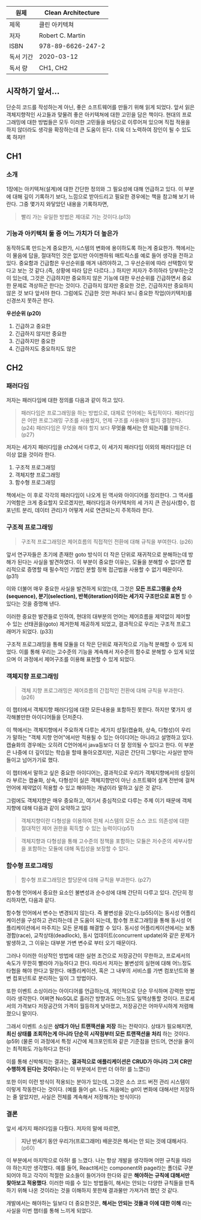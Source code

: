 | 원제    | Clean Architecture |
| ----- | --------------------------------- |
| 제목    | 클린 아키텍쳐              |
| 저자    | Robert C. Martin                 |
| ISBN  | 978-89-6626-247-2                        |
| 독서 기간 | 2020-03-12                        |
| 독서 량  | CH1, CH2                        |

## 시작하기 앞서...

단순히 코드를 작성하는게 아닌, 좋은 소프트웨어를 만들기 위해 읽게 되었다. 앞서 읽은 객체지향적인 사고들과 맞물려 좋은 아키텍쳐에 대한 고민을 담은 책이다. 현대의 프로그래밍에 대한 방법들은 모두 이러한 고민들을 바탕으로 이루어져 있으며 직접 적용을 하지 않더라도 생각을 확장하는데 큰 도움이 된다. 더욱 더 노력하여 장인이 될 수 있도록 하자!!

## CH1 

### 소개

1장에는 아키텍쳐(설계)에 대한 간단한 정의와 그 필요성에 대해 언급하고 있다. 이 부분에 대해 깊이 기록하기 보다, 느낌으로 받아드리고 필요한 경우에는 책을 참고해 보기 바란다. 
그중 몇가지 와닿았던 내용을 기록하자면, 

> 빨리 가는 유일한 방법은 제대로 가는 것이다.(p13)

### 기능과 아키텍처 둘 중 어느 가치가 더 높은가

동작하도록 만드는게 중요한가, 시스템의 변화에 용이하도록 하는게 중요한가. 책에서는 이 물음에 답을, 절대적인 것은 없지만 아이젠하워 매트릭스를 예로 들어 생각을 전하고 있다. 
중요함과 긴급함은 우선순위를 매겨 내려야하고, 그 우선순위에 따라 선택함이 맞다고 보는 것 같다.(즉, 상황에 따라 답은 다르다...) 하지만 저자가 주의하라 당부하는것이 있는데, 그것은 긴급하지만 중요하지 않은 기능에 대한 우선순위를 긴급하면서 중요한 문제로 격상하곤 한다는 것이다. 긴급하지 않지만 중요한 것은, 긴급하지만 중요하지 않은 것 보다 앞서야 한다. 그럼에도 긴급한 것만 쳐내다 보니 중요한 작업(아키텍처)를 신경쓰지 못하곤 한다.

**우선순위 (p20)**

1. 긴급하고 중요한
2. 긴급하지 않지만 중요한
3. 긴급하지만 중요한
4. 긴급하지도 중요하지도 않은


## CH2 

### 패러다임

저자는 패러다임에 대한 정의를 다음과 같이 하고 있다.

> 패러다임은 프로그래밍을 하는 방법으로, 대체로 언어에는 독립적이다.
> 패러다임은 어떤 프로그래밍 구조를 사용할지, 언제 구조를 사용해야 할지 결정한다. (p24)
> 패러다임은 무엇을 해야 할지 보다 **무엇을 해서는 안 되는지를** 말해준다. (p27)

저자는 세가지 패러다임을 ch2에서 다루고, 이 세가지 패러다임 이외의 패러다임은 더 이상 없을 것이라 한다. 

1. 구조적 프로그래밍
2. 객체지향 프로그래밍
3. 함수형 프로그래밍

책에서는 이 후로 각각의 패러다임이 나오게 된 역사와 아이디어를 정리한다. 그 역사를 기억함은 크게 중요할지 모르겠지만, 패러다임과 아키텍처의 세 가지 큰 관심사(함수, 컴포넌트 분리, 데이터 관리)가 어떻게 서로 연관되는지 주목하라 한다. 

### 구조적 프로그래밍 

> 구조적 프로그래밍은 제어흐름의 직접적인 전환에 대해 규칙을 부여한다. (p26)

앞서 연구자들은 초기에 존재한 goto 방식이 더 작은 단위로 재귀적으로 분해하는데 방해가 된다는 사실을 발견하였다. 이 부분이 중요한 이유는, 모듈을 분해할 수 없다면 합리적으로 증명할 때 필수적인 기법인 분할 정복 접근법을 사용할 수 없기 때문이다.(p31)

이와 더불어 매우 중요한 사실을 발견하게 되었는데, 그것은 **모든 프로그램을 순차(sequence), 분기(selection), 반복(iteration)이라는 세가지 구조만으로 표현** 할 수 있다는 것을 증명해 낸다. 

이러한 중요한 발견들로 인하여, 현대의 대부분의 언어는 제어흐름을 제약없이 제어할 수 있는 선태권을(goto) 제거한체 제공하게 되었고, 결과적으로 우리는 구조적 프로그래머가 되었다. (p33)

구조적 프로그래밍을 통해 모듈을 더 작은 단위로 재귀적으로 기능적 분해할 수 있게 되었다. 이를 통해 우리는 고수준의 기능을 계속해서 저수준의 함수로 분해할 수 있게 되었으며 이 과정에서 제어구조를 이용해 표현할 수 있게 되었다.

### 객체지향 프로그래밍

> 객체 지향 프로그래밍은 제어흐름의 간접적인 전환에 대해 규칙을 부과한다. (p26)

이 챕터에서 객체지향 패러다임에 대한 모든내용을 포함하진 못한다. 하지만 몇가지 생각해볼만한 아이디어들을 던저준다.

이 책에서는 객체지향에서 주요하게 다루는 세가지 성질(캡슐화, 상속, 다형성)이 우리가 말하는 "객체 지향 언어"에서만 적용될 수 있는 아이디어는 아니라고 설명하고 있다. 캡슐화의 경우에는 오히려 C언어에서 java등보다 더 잘 정의될 수 있다고 한다. 이 부분은 나중에 더 깊이있는 학습을 할때 돌아오겠지만, 지금은 간단히 그렇다는 사실만 받아들이고 넘어가기로 했다. 

이 챕터에서 말하고 싶은 중요한 아이디어는, 결과적으로 우리가 객체지향에서의 성질이라 부르는 캡슐화, 상속, 다형성이 실은 객체지향만이 아닌 소프트웨어 설계 전반에 걸쳐 언어에 제약없이 적용할 수 있고 해야하는 개념이라 말하고 싶은 것 같다.

그럼에도 객체지향은 매우 중요하고, 여기서 중심적으로 다루는 주제 이기 때문에 객체지향에 대해 다음과 같이 요약하고 있다 

> 객체지향이란 다형성을 이용하여 전체 시스템의 모든 소스 코드 의존성에 대한 절대적인 제어 권한을 획득할 수 있는 능력이다(p51)

> 객체지향과 다형성을 통해 고수준의 정책을 포함하는 모듈은 저수준의 세부사항을 포함하는 모듈에 대해 독립성을 보장할 수 있다. 

### 함수형 프로그래밍

> 함수형 프로그래밍은 할당문에 대해 규칙을 부과한다. (p27)

함수형 언어에서 중요한 요소인 불변성과 순수성에 대해 간단히 다루고 있다. 간단히 정리하자면, 다음과 같다. 

함수형 언어에서 변수는 변경되지 않는다. 즉 불변성을 갖는다.(p55)이는 동시성 어플리케이션을 구성하고 관리하는데 큰 도움이 되는데, 함수형 프로그래밍을 통해 동시성 어플리케이션에서 마주치는 모든 문제를 해결할 수 있다. 동시성 어플리케이션에서는 보통 경합(race), 교착상태(deadlock), 동시 업데이트(concurrent update)와 같은 문제가 발생하고, 그 이유는 대부분 가변 변수로 부터 오기 때문이다. 

그러나 이러한 이상적인 방법에 대한 실현 조건으로 저장공간이 무한하고, 프로세서의 속도가 무한히 빨라야 가능하다고 한다. 따라서 저자는 불변성의 실현에 대해 어느정도 타협을 해야 한다고 말한다. 애플리케이션, 혹은 그 내부의  서비스를 가변 컴포넌트와 불변 컴포넌트로 분리하는 일이 그 방법이다. 

또한 이벤트 소싱이라는 아이디어를 언급하는데, 개인적으로 단순 무식하며 강력한 방법이라 생각한다. 어쩌면 NoSQL로 흘러간 방향과도 어느정도 일맥상통할 것이다. 프로세서의 가격보다 저장공간의 가격이 월등하게 낮아졌고, 저장공간은 어마무시하게 저렴해 졌으니 말이다. 

그래서 이벤트 소싱은 **상태가 아닌 트랜잭션을 저장** 하는 전략이다. 상태가 필요해지면, **최신 상태를 조회하는게 아니라 단순히 시작점부터 모든 트랜잭션을 처리** 하는 것이다.(p59)
(물론 이 과정에서 특정 시간에 체크포인트와 같은 기준점을 만드어, 연산을 줄이는 최적화도 가능하다고 한다)

이를 통해 신박해지는 결과는, **결과적으로 애플리케이션은 CRUD가 아니라 그저 CR만 수행하게 된다는 것이다**(나는 이 부분에서 한번 더 아하! 를 느꼈다)

또한 이미 이런 방식이 적용되는 분야가 있는데, 그것은 소스 코드 버전 관리 시스템이 이렇게 작동한다는 것이다. (예를 들어 git. 나도 처음에는 git이 변화에 대해서만 저장하는 줄 알았지만, 사실은 전체를 계속해서 저장해가는 방식이다)

### 결론

앞서 세가지 패러다임을 다뤘다.
저자의 말에 따르면, 

>**지난 반세기 동안 우리가(프로그래머) 배운것은 해서는 안 되는 것에 대해서다.** (p60)

이 부분에서 마지막으로 아하! 를 느꼈다. 나는 항상 개발을 생각하며 어떤 규칙을 따라야 하는지만 생각했다. 예를 들어, React에서는 component와 page라는 폴더로 구분되어야 하고 각각이 적절한 요소들이 들어가야 한다와 같은 **해야하는 규칙에 대해서만 찾아보고 적용했다**. 이러한 따를 수 있는 방법들이, 해서는 안되는 다양한 규칙들을 만족하기 위해 나온 것이라는 것을 이해하지 못한채 결과물만 가져가려 했던 것 같다.

개발에서는 해야하는 일보다 더 중요한것은, **해서는 안되는 것들과 이에 대한 이해** 라는 사실을 이번 챕터를 통해 느끼게 되었다. 
